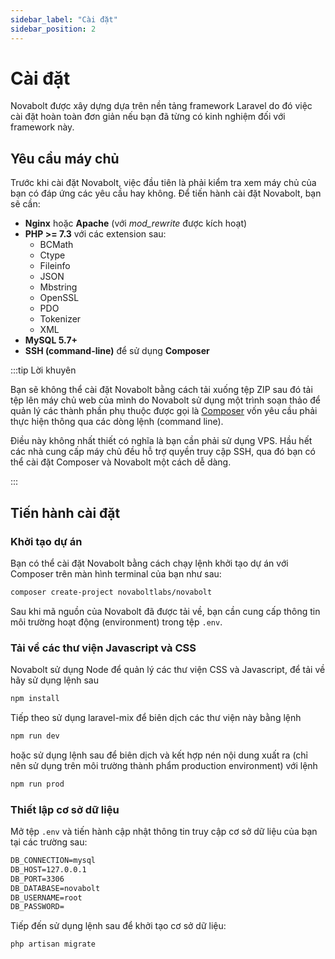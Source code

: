```yaml
---
sidebar_label: "Cài đặt"
sidebar_position: 2
---
```


# Cài đặt

Novabolt được xây dựng dựa trên nền tảng framework Laravel do đó việc cài đặt hoàn toàn đơn giản nếu bạn đã từng có kinh
nghiệm đối với framework này.

## Yêu cầu máy chủ

Trước khi cài đặt Novabolt, việc đầu tiên là phải kiểm tra xem máy chủ của bạn có đáp ứng các yêu cầu hay không. Để tiến
hành cài đặt Novabolt, bạn sẽ cần:

* **Nginx** hoặc **Apache** (với _mod_rewrite_ được kích hoạt)
* **PHP >= 7.3** với các extension sau:
    * BCMath
    * Ctype
    * Fileinfo
    * JSON
    * Mbstring
    * OpenSSL
    * PDO
    * Tokenizer
    * XML
* **MySQL 5.7+**
* **SSH (command-line)** để sử dụng **Composer**

:::tip Lời khuyên

Bạn sẽ không thể cài đặt Novabolt bằng cách tải xuống tệp ZIP sau đó tải tệp lên máy chủ web của mình do Novabolt sử
dụng một trình soạn thảo để quản lý các thành phần phụ thuộc được gọi là [Composer](https://getcomposer.org/) vốn yêu
cầu phải thực hiện thông qua các dòng lệnh (command line).

Điều này không nhất thiết có nghĩa là bạn cần phải sử dụng VPS. Hầu hết các nhà cung cấp máy chủ đều hỗ trợ quyền truy
cập SSH, qua đó bạn có thể cài đặt Composer và Novabolt một cách dễ dàng.

:::

## Tiến hành cài đặt

### Khởi tạo dự án

Bạn có thể cài đặt Novabolt bằng cách chạy lệnh khởi tạo dự án với Composer trên màn hình terminal của bạn như sau:

```bash
composer create-project novaboltlabs/novabolt
```

Sau khi mã nguồn của Novabolt đã được tải về, bạn cần cung cấp thông tin môi trường hoạt động (environment) trong
tệp `.env`.

### Tải về các thư viện Javascript và CSS

Novabolt sử dụng Node để quản lý các thư viện CSS và Javascript, để tải về hãy sử dụng lệnh sau

```bash
npm install
```

Tiếp theo sử dụng laravel-mix để biên dịch các thư viện này bằng lệnh

```bash
npm run dev
```

hoặc sử dụng lệnh sau để biên dịch và kết hợp nén nội dung xuất ra (chỉ nên sử dụng trên môi trường thành phẩm
production environment) với lệnh

```bash
npm run prod
```

### Thiết lập cơ sở dữ liệu

Mở tệp `.env` và tiến hành cập nhật thông tin truy cập cơ sở dữ liệu của bạn tại các trường sau:

```txt title=".env"
DB_CONNECTION=mysql
DB_HOST=127.0.0.1
DB_PORT=3306
DB_DATABASE=novabolt
DB_USERNAME=root
DB_PASSWORD=
```

Tiếp đến sử dụng lệnh sau để khởi tạo cơ sở dữ liệu:

```bash
php artisan migrate
```
